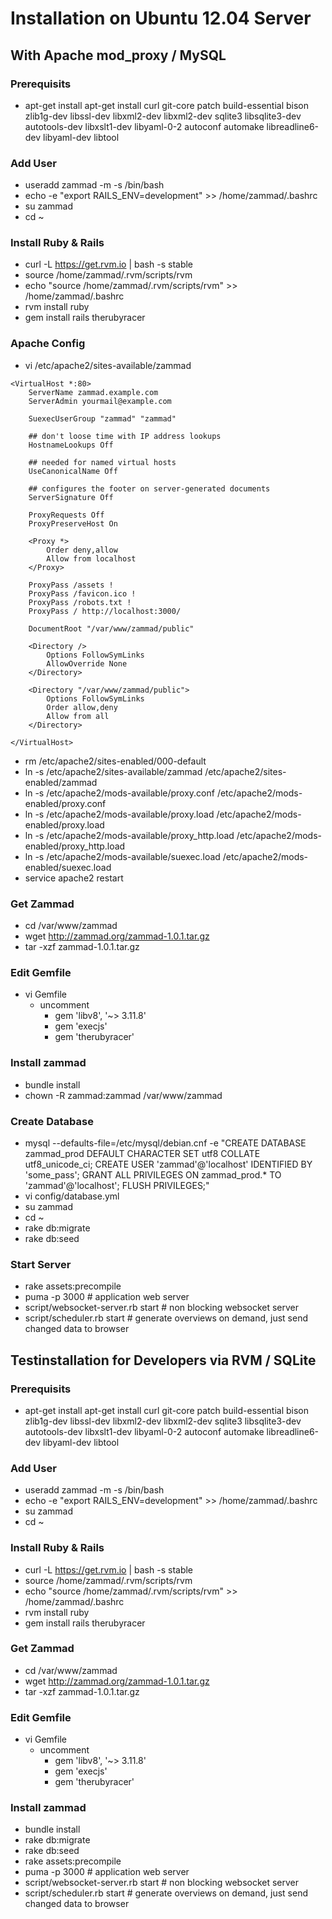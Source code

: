 # Installation on Ubuntu 12.04 Server
## With Apache mod_proxy / MySQL

### Prerequisits
* apt-get install apt-get install curl git-core patch build-essential bison zlib1g-dev libssl-dev libxml2-dev libxml2-dev sqlite3 libsqlite3-dev autotools-dev libxslt1-dev libyaml-0-2 autoconf automake libreadline6-dev libyaml-dev libtool

### Add User
* useradd zammad -m -s /bin/bash
* echo -e "export RAILS_ENV=development" >> /home/zammad/.bashrc
* su zammad
* cd ~

### Install Ruby & Rails
* curl -L https://get.rvm.io | bash -s stable
* source /home/zammad/.rvm/scripts/rvm
* echo "source /home/zammad/.rvm/scripts/rvm" >> /home/zammad/.bashrc
* rvm install ruby
* gem install rails therubyracer

### Apache Config
* vi /etc/apache2/sites-available/zammad

```
<VirtualHost *:80>
    ServerName zammad.example.com
    ServerAdmin yourmail@example.com

    SuexecUserGroup "zammad" "zammad"

    ## don't loose time with IP address lookups
    HostnameLookups Off

    ## needed for named virtual hosts
    UseCanonicalName Off

    ## configures the footer on server-generated documents
    ServerSignature Off

    ProxyRequests Off
    ProxyPreserveHost On

    <Proxy *>
        Order deny,allow
        Allow from localhost
    </Proxy>

    ProxyPass /assets !
    ProxyPass /favicon.ico !
    ProxyPass /robots.txt !
    ProxyPass / http://localhost:3000/

    DocumentRoot "/var/www/zammad/public"

    <Directory />
        Options FollowSymLinks
        AllowOverride None
    </Directory>

    <Directory "/var/www/zammad/public">
        Options FollowSymLinks
        Order allow,deny
        Allow from all
    </Directory>

</VirtualHost>
```

* rm /etc/apache2/sites-enabled/000-default
* ln -s /etc/apache2/sites-available/zammad /etc/apache2/sites-enabled/zammad
* ln -s /etc/apache2/mods-available/proxy.conf /etc/apache2/mods-enabled/proxy.conf
* ln -s /etc/apache2/mods-available/proxy.load /etc/apache2/mods-enabled/proxy.load
* ln -s /etc/apache2/mods-available/proxy_http.load /etc/apache2/mods-enabled/proxy_http.load
* ln -s /etc/apache2/mods-available/suexec.load /etc/apache2/mods-enabled/suexec.load
* service apache2 restart

### Get Zammad
* cd /var/www/zammad
* wget http://zammad.org/zammad-1.0.1.tar.gz
* tar -xzf zammad-1.0.1.tar.gz

### Edit Gemfile
* vi Gemfile
  * uncomment
    * gem 'libv8', '~> 3.11.8'
    * gem 'execjs'
    * gem 'therubyracer'

### Install zammad
* bundle install
* chown -R zammad:zammad /var/www/zammad

### Create Database
* mysql --defaults-file=/etc/mysql/debian.cnf -e "CREATE DATABASE zammad_prod DEFAULT CHARACTER SET utf8 COLLATE utf8_unicode_ci; CREATE USER 'zammad'@'localhost' IDENTIFIED BY 'some_pass'; GRANT ALL PRIVILEGES ON zammad_prod.* TO 'zammad'@'localhost'; FLUSH PRIVILEGES;"
* vi config/database.yml
* su zammad
* cd ~
* rake db:migrate
* rake db:seed

### Start Server
* rake assets:precompile
* puma -p 3000 # application web server
* script/websocket-server.rb start # non blocking websocket server
* script/scheduler.rb start # generate overviews on demand, just send changed data to browser




## Testinstallation for Developers via RVM / SQLite

### Prerequisits
* apt-get install apt-get install curl git-core patch build-essential bison zlib1g-dev libssl-dev libxml2-dev libxml2-dev sqlite3 libsqlite3-dev autotools-dev libxslt1-dev libyaml-0-2 autoconf automake libreadline6-dev libyaml-dev libtool

### Add User
* useradd zammad -m -s /bin/bash
* echo -e "export RAILS_ENV=development" >> /home/zammad/.bashrc
* su zammad
* cd ~

### Install Ruby & Rails
* curl -L https://get.rvm.io | bash -s stable
* source /home/zammad/.rvm/scripts/rvm
* echo "source /home/zammad/.rvm/scripts/rvm" >> /home/zammad/.bashrc
* rvm install ruby
* gem install rails therubyracer

### Get Zammad
* cd /var/www/zammad
* wget http://zammad.org/zammad-1.0.1.tar.gz
* tar -xzf zammad-1.0.1.tar.gz

### Edit Gemfile
* vi Gemfile
  * uncomment
     * gem 'libv8', '~> 3.11.8'
     * gem 'execjs'
     * gem 'therubyracer'

### Install zammad
* bundle install
* rake db:migrate
* rake db:seed
* rake assets:precompile
* puma -p 3000 # application web server
* script/websocket-server.rb start # non blocking websocket server
* script/scheduler.rb start # generate overviews on demand, just send changed data to browser

